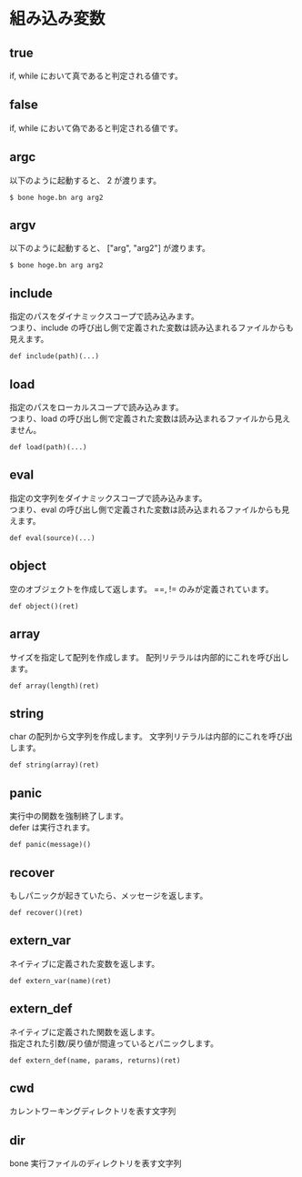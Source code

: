 # 組み込み変数

## true

if, while において真であると判定される値です。

## false

if, while において偽であると判定される値です。

## argc

以下のように起動すると、 2 が渡ります。

```
$ bone hoge.bn arg arg2
```

## argv

以下のように起動すると、 ["arg", "arg2"] が渡ります。

```
$ bone hoge.bn arg arg2
```

## include

指定のパスをダイナミックスコープで読み込みます。  
つまり、include の呼び出し側で定義された変数は読み込まれるファイルからも見えます。

```
def include(path)(...)
```

## load

指定のパスをローカルスコープで読み込みます。  
つまり、load の呼び出し側で定義された変数は読み込まれるファイルから見えません。

```
def load(path)(...)
```

## eval

指定の文字列をダイナミックスコープで読み込みます。  
つまり、eval の呼び出し側で定義された変数は読み込まれるファイルからも見えます。

```
def eval(source)(...)
```

## object

空のオブジェクトを作成して返します。
==, != のみが定義されています。

```
def object()(ret)
```

## array

サイズを指定して配列を作成します。
配列リテラルは内部的にこれを呼び出します。

```
def array(length)(ret)
```

## string

char の配列から文字列を作成します。
文字列リテラルは内部的にこれを呼び出します。

```
def string(array)(ret)
```

## panic

実行中の関数を強制終了します。  
defer は実行されます。

```
def panic(message)()
```

## recover

もしパニックが起きていたら、メッセージを返します。

```
def recover()(ret)
```

## extern_var

ネイティブに定義された変数を返します。

```
def extern_var(name)(ret)
```

## extern_def

ネイティブに定義された関数を返します。  
指定された引数/戻り値が間違っているとパニックします。

```
def extern_def(name, params, returns)(ret)
```

## cwd

カレントワーキングディレクトリを表す文字列

## dir

bone 実行ファイルのディレクトリを表す文字列
